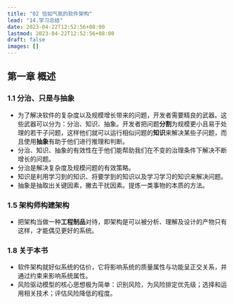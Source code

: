 ```yaml
---
title: "02 恰如气氛的软件架构"
lead: "14.学习总结"
date: 2023-04-22T12:52:56+08:00
lastmod: 2023-04-22T12:52:56+08:00
draft: false
images: []
---
```


## 第一章 概述
### 1.1 分治、只是与抽象
- 为了解决软件的复杂度以及规模增长带来的问题，开发者需要精良的武器。这些武器可以分为：分治、知识、抽象。开发者把问题**分割**为规模更小且易于处理的若干子问题，这样他们就可以运行相似问题的**知识**来解决某些子问题，而且使用**抽象**有助于他们进行推理和判断。
- 分治、知识、抽象的有效性在于他们能帮助我们在不变的治理条件下解决不断增长的问题。
- 分治是解决复杂度及规模问题的有效策略。
- 知识是利用学习到的知识、将要学到的知识以及学习学习的知识来解决问题。
- 抽象是抽取出关键因素，撇去干扰因素。提炼一类事物的本质的方法。

### 1.5 架构师构建架构
- 把架构当做一种**工程制品**对待，即架构是可以被分析、理解及设计的产物只有这样，才能偶见更好的系统。

### 1.8 关于本书
- 软件架构就好似系统的估价，它将影响系统的质量属性与功能呈正交关系，并通过约束来影响系统属性。
- 风险驱动模型的核心思想极为简单：识别风险，为风险排定优先级；选择和运用相关技术；评估风险降低的程度。
